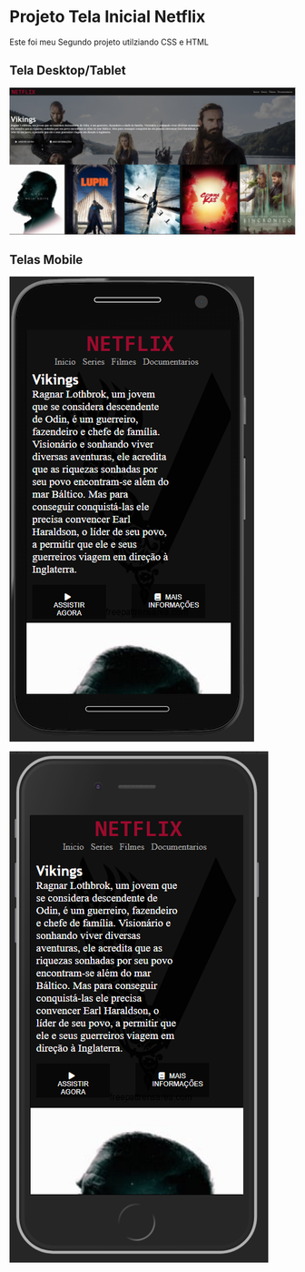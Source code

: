 # Projeto Tela Inicial Netflix
Este foi meu Segundo projeto utilziando CSS e HTML

## Tela Desktop/Tablet

![](https://github.com/Henrystt/Netflix-Tela-Inicial/blob/master/Imgs%20resultado/Captura%20de%20tela%202021-01-20%20084045.png)

## Telas Mobile

![](https://github.com/Henrystt/Netflix-Tela-Inicial/blob/master/Imgs%20resultado/Captura%20de%20tela%202021-01-20%20084115.png)

![Captura de tela 2021-01-20 084138](https://github.com/Henrystt/Netflix-Tela-Inicial/blob/master/Imgs%20resultado/Captura%20de%20tela%202021-01-20%20084138.png)


